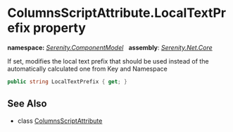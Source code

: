 # ColumnsScriptAttribute.LocalTextPrefix property
**namespace:** *[Serenity.ComponentModel](../../README.md#serenity.componentmodel-namespace)*   **assembly**: *[Serenity.Net.Core](../../README.md)*

If set, modifies the local text prefix that should be used instead of the automatically calculated one from Key and Namespace

```csharp
public string LocalTextPrefix { get; }
```

## See Also

* class [ColumnsScriptAttribute](../ColumnsScriptAttribute.md)